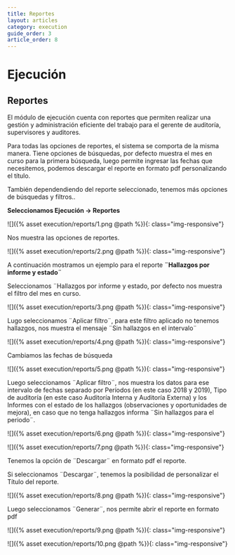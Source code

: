 ```yaml
---
title: Reportes
layout: articles
category: execution
guide_order: 3
article_order: 8
---
```

# Ejecución

## Reportes

El módulo de ejecución cuenta con reportes que permiten realizar una gestión y administración eficiente del trabajo para el gerente de auditoría, supervisores y auditores.

Para todas las opciones de reportes, el sistema se comporta de la misma manera. Tiene opciones de búsquedas, por defecto muestra el mes en curso para la primera búsqueda, luego permite ingresar las fechas que necesitemos, podemos descargar el reporte en formato pdf personalizando el título.

También dependendiendo del reporte seleccionado, tenemos más opciones de búsquedas y filtros..

**Seleccionamos Ejecución -> Reportes**

![]({% asset execution/reports/1.png @path %}){: class="img-responsive"}

Nos muestra las opciones de reportes.

![]({% asset execution/reports/2.png @path %}){: class="img-responsive"}

A continuación mostramos un ejemplo para el reporte **¨Hallazgos por informe y estado¨**

Seleccionamos ¨Hallazgos por informe y estado, por defecto nos muestra el filtro del mes en curso.

![]({% asset execution/reports/3.png @path %}){: class="img-responsive"}

Lugo seleccionamos ¨Aplicar filtro¨, para este filtro aplicado no tenemos hallazgos, nos muestra el mensaje ¨Sin hallazgos en el intervalo¨

![]({% asset execution/reports/4.png @path %}){: class="img-responsive"}

Cambiamos las fechas de búsqueda

![]({% asset execution/reports/5.png @path %}){: class="img-responsive"}

Luego seleccionamos ¨Aplicar filtro¨, nos muestra los datos para ese intervalo de fechas separado por Períodos (en este caso 2018 y 2019), Tipo de auditoría (en este caso Auditoría Interna y Auditoría Externa) y los Informes con el estado de los hallazgos (observaciones y oportunidades de mejora), en caso que no tenga hallazgos informa ¨Sin hallazgos para el periodo¨.

![]({% asset execution/reports/6.png @path %}){: class="img-responsive"}

![]({% asset execution/reports/7.png @path %}){: class="img-responsive"}

Tenemos la opción de ¨Descargar¨ en formato pdf el reporte.

Si seleccionamos ¨Descargar¨, tenemos la posibilidad de personalizar el Título del reporte.

![]({% asset execution/reports/8.png @path %}){: class="img-responsive"}

Luego seleccionamos ¨Generar¨, nos permite abrir el reporte en formato pdf

![]({% asset execution/reports/9.png @path %}){: class="img-responsive"}

![]({% asset execution/reports/10.png @path %}){: class="img-responsive"}

